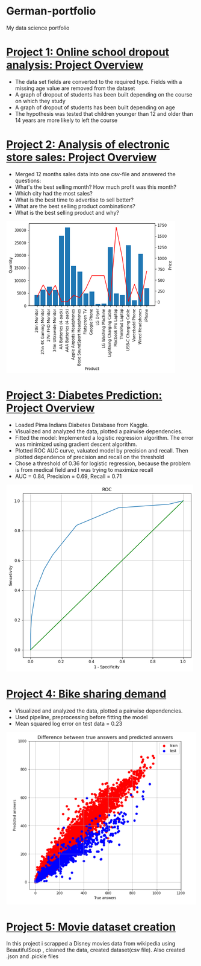 # German-portfolio
My data science portfolio

# [Project 1: Online school dropout analysis: Project Overview](https://github.com/fourthgarage/data-science-and-fried-peaches/tree/Online-school-dropout-analysis)
* The data set fields are converted to the required type. Fields with a missing age value are removed from the dataset
* A graph of dropout of students has been built depending on the course on which they study
* A graph of dropout of students has been built depending on age
* The hypothesis was tested that children younger than 12 and older than 14 years are more likely to left the course

# [Project 2: Analysis of electronic store sales: Project Overview](https://github.com/fourthgarage/data-science-and-fried-peaches/tree/analysis-of-electronics-store-sales)
* Merged 12 months sales data into one csv-file and answered the questions:
* What's the best selling month? How much profit was this month?
* Which city had the most sales?
* What is the best time to advertise to sell better?
* What are the best selling product combinations?
* What is the best selling product and why?

![](/images/Histogramm1.png)

# [Project 3: Diabetes Prediction: Project Overview](https://github.com/fourthgarage/data-science-and-fried-peaches/tree/diabetes-prediction)
* Loaded Pima Indians Diabetes Database from Kaggle.
* Visualized and analyzed the data, plotted a pairwise dependencies.
* Fitted the model: Implemented a logistic regression algorithm. The error was minimized using gradient descent algorithm.
* Plotted ROC AUC curve, valuated model by precision and recall. Then plotted dependence of precision and recall on the threshold
* Chose a threshold of 0.36 for logistic regression, because the problem is from medical field and I was trying to maximize recall
* AUC = 0.84, Precision = 0.69, Recall = 0.71

![](images/Roc%20diabetes.png)

# [Project 4: Bike sharing demand](https://github.com/fourthgarage/data-science-and-fried-peaches/tree/bike-sharing-demand)
* Visualized and analyzed the data, plotted a pairwise dependencies.
* Used pipeline, preprocessing before fitting the model
* Mean squared log error on test data = 0.23

![](images/bikesharing.png)

# [Project 5: Movie dataset creation](https://github.com/fourthgarage/data-science-and-fried-peaches/tree/movie-dataset-creation)
In this project i scrapped a Disney movies data from wikipedia using BeautifulSoup , cleaned the data, created dataset(csv file). Also created .json and .pickle files
